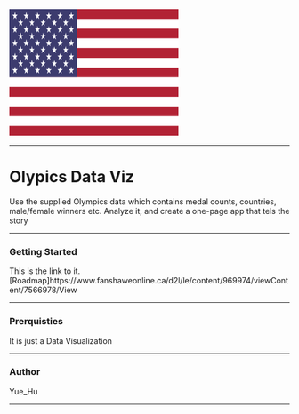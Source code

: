 <!DOCTYPE html>
<html>
<head> 
<meta charset="utf-8"> 
</head>
<body>
<img border="0" src="/USA.png" alt="USA" width="304" height="228">
  <hr>
  <h1>Olypics Data Viz</h1>
  <p>Use the supplied Olympics data which contains medal counts, countries, male/female winners etc. Analyze it, and create a one-page app that tels the story</p>
  <hr>
  <h3>Getting Started</h3>
  <p>This is the link to it.[Roadmap]<link>https://www.fanshaweonline.ca/d2l/le/content/969974/viewContent/7566978/View</link></p>
  <hr>
  <h3>Prerquisties</h3>
  <p>It is just a Data Visualization</p>
  <hr>
  <h3>Author</h3>
  <p>Yue_Hu</p>
  <hr>
</body>
</html>
